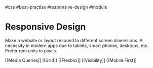 #css #best-practise #responsive-design #module 

# Responsive Design
Make a website or layout respond to different screen dimensions.
A necessity in modern apps due to tablets, smart phones, desktops, etc.
Prefer rem units to pixels.

[[Media Queries]]
[[Grid]]
[[Flexbox]]
[[Visibility]]
[[Mobile First]]